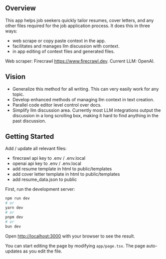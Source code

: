 
## Overview
This app helps job seekers quickly tailor resumes, cover letters, and any other files required for the job application process.  It does this in three ways: 
- web scrape or copy paste context in the app. 
- facilitates and manages llm discussion with context. 
- in app editing of context files and generated files. 


Web scraper: Firecrawl  https://www.firecrawl.dev.
Current LLM: OpenAI.

## Vision
- Generalize this method for all writing. This can very easily work for any topic. 
- Develop enhanced methods of managing llm context in text creation.
- Parallel code editor level control over docs.
- Simplify llm discussion area. Currently most LLM integrations output the discussion in a long scrolling box, making it hard to find anything in the past discussion. 

## Getting Started
Add / update all relevant files: 
- firecrawl api key to .env / .env.local
- openai api key to .env / .env.local
- add resume template in html to public/templates
- add cover letter template in html to public/templates
- add resume_data.json to public 


First, run the development server:

```bash
npm run dev
# or
yarn dev
# or
pnpm dev
# or
bun dev
```

Open [http://localhost:3000](http://localhost:3000) with your browser to see the result.

You can start editing the page by modifying `app/page.tsx`. The page auto-updates as you edit the file.
 